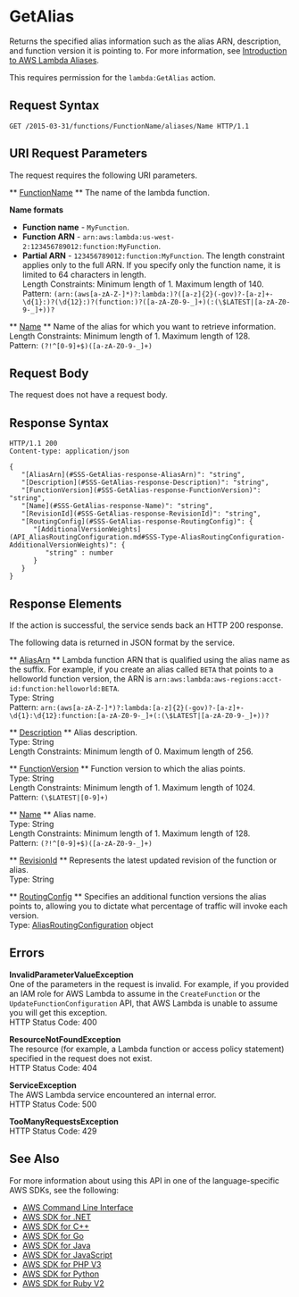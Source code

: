 # GetAlias<a name="API_GetAlias"></a>

Returns the specified alias information such as the alias ARN, description, and function version it is pointing to\. For more information, see [Introduction to AWS Lambda Aliases](https://docs.aws.amazon.com/lambda/latest/dg/aliases-intro.html)\.

This requires permission for the `lambda:GetAlias` action\.

## Request Syntax<a name="API_GetAlias_RequestSyntax"></a>

```
GET /2015-03-31/functions/FunctionName/aliases/Name HTTP/1.1
```

## URI Request Parameters<a name="API_GetAlias_RequestParameters"></a>

The request requires the following URI parameters\.

 ** [FunctionName](#API_GetAlias_RequestSyntax) **   <a name="SSS-GetAlias-request-FunctionName"></a>
The name of the lambda function\.  

**Name formats**
+  **Function name** \- `MyFunction`\.
+  **Function ARN** \- `arn:aws:lambda:us-west-2:123456789012:function:MyFunction`\.
+  **Partial ARN** \- `123456789012:function:MyFunction`\.
The length constraint applies only to the full ARN\. If you specify only the function name, it is limited to 64 characters in length\.  
Length Constraints: Minimum length of 1\. Maximum length of 140\.  
Pattern: `(arn:(aws[a-zA-Z-]*)?:lambda:)?([a-z]{2}(-gov)?-[a-z]+-\d{1}:)?(\d{12}:)?(function:)?([a-zA-Z0-9-_]+)(:(\$LATEST|[a-zA-Z0-9-_]+))?` 

 ** [Name](#API_GetAlias_RequestSyntax) **   <a name="SSS-GetAlias-request-Name"></a>
Name of the alias for which you want to retrieve information\.  
Length Constraints: Minimum length of 1\. Maximum length of 128\.  
Pattern: `(?!^[0-9]+$)([a-zA-Z0-9-_]+)` 

## Request Body<a name="API_GetAlias_RequestBody"></a>

The request does not have a request body\.

## Response Syntax<a name="API_GetAlias_ResponseSyntax"></a>

```
HTTP/1.1 200
Content-type: application/json

{
   "[AliasArn](#SSS-GetAlias-response-AliasArn)": "string",
   "[Description](#SSS-GetAlias-response-Description)": "string",
   "[FunctionVersion](#SSS-GetAlias-response-FunctionVersion)": "string",
   "[Name](#SSS-GetAlias-response-Name)": "string",
   "[RevisionId](#SSS-GetAlias-response-RevisionId)": "string",
   "[RoutingConfig](#SSS-GetAlias-response-RoutingConfig)": { 
      "[AdditionalVersionWeights](API_AliasRoutingConfiguration.md#SSS-Type-AliasRoutingConfiguration-AdditionalVersionWeights)": { 
         "string" : number 
      }
   }
}
```

## Response Elements<a name="API_GetAlias_ResponseElements"></a>

If the action is successful, the service sends back an HTTP 200 response\.

The following data is returned in JSON format by the service\.

 ** [AliasArn](#API_GetAlias_ResponseSyntax) **   <a name="SSS-GetAlias-response-AliasArn"></a>
Lambda function ARN that is qualified using the alias name as the suffix\. For example, if you create an alias called `BETA` that points to a helloworld function version, the ARN is `arn:aws:lambda:aws-regions:acct-id:function:helloworld:BETA`\.  
Type: String  
Pattern: `arn:(aws[a-zA-Z-]*)?:lambda:[a-z]{2}(-gov)?-[a-z]+-\d{1}:\d{12}:function:[a-zA-Z0-9-_]+(:(\$LATEST|[a-zA-Z0-9-_]+))?` 

 ** [Description](#API_GetAlias_ResponseSyntax) **   <a name="SSS-GetAlias-response-Description"></a>
Alias description\.  
Type: String  
Length Constraints: Minimum length of 0\. Maximum length of 256\.

 ** [FunctionVersion](#API_GetAlias_ResponseSyntax) **   <a name="SSS-GetAlias-response-FunctionVersion"></a>
Function version to which the alias points\.  
Type: String  
Length Constraints: Minimum length of 1\. Maximum length of 1024\.  
Pattern: `(\$LATEST|[0-9]+)` 

 ** [Name](#API_GetAlias_ResponseSyntax) **   <a name="SSS-GetAlias-response-Name"></a>
Alias name\.  
Type: String  
Length Constraints: Minimum length of 1\. Maximum length of 128\.  
Pattern: `(?!^[0-9]+$)([a-zA-Z0-9-_]+)` 

 ** [RevisionId](#API_GetAlias_ResponseSyntax) **   <a name="SSS-GetAlias-response-RevisionId"></a>
Represents the latest updated revision of the function or alias\.  
Type: String

 ** [RoutingConfig](#API_GetAlias_ResponseSyntax) **   <a name="SSS-GetAlias-response-RoutingConfig"></a>
Specifies an additional function versions the alias points to, allowing you to dictate what percentage of traffic will invoke each version\.  
Type: [AliasRoutingConfiguration](API_AliasRoutingConfiguration.md) object

## Errors<a name="API_GetAlias_Errors"></a>

 **InvalidParameterValueException**   
One of the parameters in the request is invalid\. For example, if you provided an IAM role for AWS Lambda to assume in the `CreateFunction` or the `UpdateFunctionConfiguration` API, that AWS Lambda is unable to assume you will get this exception\.  
HTTP Status Code: 400

 **ResourceNotFoundException**   
The resource \(for example, a Lambda function or access policy statement\) specified in the request does not exist\.  
HTTP Status Code: 404

 **ServiceException**   
The AWS Lambda service encountered an internal error\.  
HTTP Status Code: 500

 **TooManyRequestsException**   
HTTP Status Code: 429

## See Also<a name="API_GetAlias_SeeAlso"></a>

For more information about using this API in one of the language\-specific AWS SDKs, see the following:
+  [AWS Command Line Interface](https://docs.aws.amazon.com/goto/aws-cli/lambda-2015-03-31/GetAlias) 
+  [AWS SDK for \.NET](https://docs.aws.amazon.com/goto/DotNetSDKV3/lambda-2015-03-31/GetAlias) 
+  [AWS SDK for C\+\+](https://docs.aws.amazon.com/goto/SdkForCpp/lambda-2015-03-31/GetAlias) 
+  [AWS SDK for Go](https://docs.aws.amazon.com/goto/SdkForGoV1/lambda-2015-03-31/GetAlias) 
+  [AWS SDK for Java](https://docs.aws.amazon.com/goto/SdkForJava/lambda-2015-03-31/GetAlias) 
+  [AWS SDK for JavaScript](https://docs.aws.amazon.com/goto/AWSJavaScriptSDK/lambda-2015-03-31/GetAlias) 
+  [AWS SDK for PHP V3](https://docs.aws.amazon.com/goto/SdkForPHPV3/lambda-2015-03-31/GetAlias) 
+  [AWS SDK for Python](https://docs.aws.amazon.com/goto/boto3/lambda-2015-03-31/GetAlias) 
+  [AWS SDK for Ruby V2](https://docs.aws.amazon.com/goto/SdkForRubyV2/lambda-2015-03-31/GetAlias) 